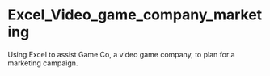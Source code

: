 # Excel_Video_game_company_marketing
Using Excel to assist Game Co, a video game company, to plan for a marketing campaign. 
